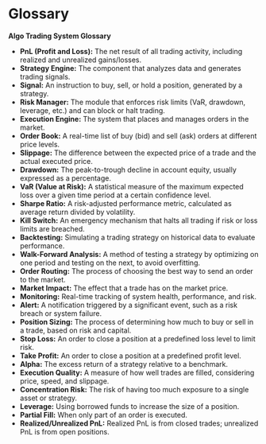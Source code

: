 # Glossary

**Algo Trading System Glossary**

- **PnL (Profit and Loss):** The net result of all trading activity, including realized and unrealized gains/losses.
- **Strategy Engine:** The component that analyzes data and generates trading signals.
- **Signal:** An instruction to buy, sell, or hold a position, generated by a strategy.
- **Risk Manager:** The module that enforces risk limits (VaR, drawdown, leverage, etc.) and can block or halt trading.
- **Execution Engine:** The system that places and manages orders in the market.
- **Order Book:** A real-time list of buy (bid) and sell (ask) orders at different price levels.
- **Slippage:** The difference between the expected price of a trade and the actual executed price.
- **Drawdown:** The peak-to-trough decline in account equity, usually expressed as a percentage.
- **VaR (Value at Risk):** A statistical measure of the maximum expected loss over a given time period at a certain confidence level.
- **Sharpe Ratio:** A risk-adjusted performance metric, calculated as average return divided by volatility.
- **Kill Switch:** An emergency mechanism that halts all trading if risk or loss limits are breached.
- **Backtesting:** Simulating a trading strategy on historical data to evaluate performance.
- **Walk-Forward Analysis:** A method of testing a strategy by optimizing on one period and testing on the next, to avoid overfitting.
- **Order Routing:** The process of choosing the best way to send an order to the market.
- **Market Impact:** The effect that a trade has on the market price.
- **Monitoring:** Real-time tracking of system health, performance, and risk.
- **Alert:** A notification triggered by a significant event, such as a risk breach or system failure.
- **Position Sizing:** The process of determining how much to buy or sell in a trade, based on risk and capital.
- **Stop Loss:** An order to close a position at a predefined loss level to limit risk.
- **Take Profit:** An order to close a position at a predefined profit level.
- **Alpha:** The excess return of a strategy relative to a benchmark.
- **Execution Quality:** A measure of how well trades are filled, considering price, speed, and slippage.
- **Concentration Risk:** The risk of having too much exposure to a single asset or strategy.
- **Leverage:** Using borrowed funds to increase the size of a position.
- **Partial Fill:** When only part of an order is executed.
- **Realized/Unrealized PnL:** Realized PnL is from closed trades; unrealized PnL is from open positions. 